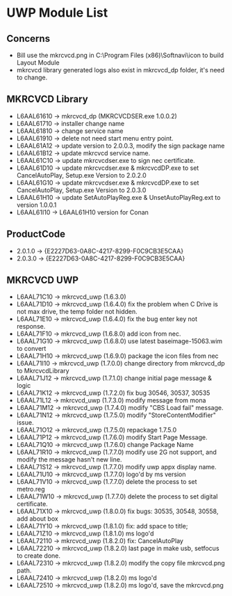 # UWP Module List

## Concerns
- Bill use the mkrcvcd.png in C:\Program Files (x86)\Softnavi\icon to build Layout Module
- mkrcvcd library generated logs also exist in mkrcvcd_dp folder, it's need to change.

## MKRCVCD Library
- L6AAL61610 -> mkrcvcd_dp (MKRCVCDSER.exe 1.0.0.2)
- L6AAL61710 -> installer change name
- L6AAL61810 -> change service name
- L6AAL61910 -> delete not need start menu entry point. 
- L6AAL61A12 -> update version to 2.0.0.3, modify the sign package name
- L6AAL61B12 -> update mkrcvcd service name.
- L6AAL61C10 -> update mkrcvcdser.exe to sign nec certificate.
- L6AAL61D10 -> update mkrcvcdser.exe & mkrcvcdDP.exe to set CancelAutoPlay, Setup.exe Version to 2.0.2.0
- L6AAL61G10 -> update mkrcvcdser.exe & mkrcvcdDP.exe to set CancelAutoPlay, Setup.exe Version to 2.0.3.0
- L6AAL61H10 -> update SetAutoPlayReg.exe & UnsetAutoPlayReg.ext to version 1.0.0.1
- L6AAL61I10 -> L6AAL61H10 version for Conan

## ProductCode
- 2.0.1.0 -> {E2227D63-0A8C-4217-8299-F0C9CB3E5CAA}
- 2.0.3.0 -> {E2227D63-0A8C-4217-8299-F0C9CB3E5CAA}

## MKRCVCD UWP
- L6AAL71C10 -> mkrcvcd_uwp (1.6.3.0)
- L6AAL71D10 -> mkrcvcd_uwp (1.6.4.0)  fix the problem when C Drive is not max drive, the temp folder not hidden.
- L6AAL71E10 -> mkrcvcd_uwp (1.6.4.0) fix the bug enter key not response.
- L6AAL71F10 -> mkrcvcd_uwp (1.6.8.0) add icon from nec.
- L6AAL71G10 -> mkrcvcd_uwp (1.6.8.0) use latest baseimage-15063.wim to convert
- L6AAL71H10 -> mkrcvcd_uwp (1.6.9.0) package the icon files from nec
- L6AAL71I10 -> mkrcvcd_uwp (1.7.0.0) change directory from mkrcvcd_dp to MkrcvcdLibrary
- L6AAL71J12 -> mkrcvcd_uwp (1.7.1.0) change initial page message & logic
- L6AAL71K12 -> mkrcvcd_uwp (1.7.2.0) fix bug 30546, 30537, 30535
- L6AAL71L12 -> mkrcvcd_uwp (1.7.3.0) modify message from mona
- L6AAL71M12 -> mkrcvcd_uwp (1.7.4.0) modify "CBS Load fail" message.
- L6AAL71N12 -> mkrcvcd_uwp (1.7.5.0) modify "StoreContentModifier" issue.
- L6AAL71O12 -> mkrcvcd_uwp (1.7.5.0) repackage 1.7.5.0
- L6AAL71P12 -> mkrcvcd_uwp (1.7.6.0) modify Start Page Message.
- L6AAL71Q10 -> mkrcvcd_uwp (1.7.6.0) change Package Name
- L6AAL71R10 -> mkrcvcd_uwp (1.7.7.0) modify use 2G not support, and modify the message hasn't new line.
- L6AAL71S12 -> mkrcvcd_uwp (1.7.7.0) modify uwp appx display name.
- L6AAL71U10 -> mkrcvcd_uwp (1.7.7.0) logo'd by ms version
- L6AAL71V10 -> mkrcvcd_uwp (1.7.7.0) delete the process to set metro.reg
- L6AAL71W10 -> mkrcvcd_uwp (1.7.7.0) delete the process to set digital certificate.
- L6AAL71X10 -> mkrcvcd_uwp (1.8.0.0) fix bugs: 30535, 30548, 30558, add about box 
- L6AAL71Y10 -> mkrcvcd_uwp (1.8.1.0) fix: add space to title; 
- L6AAL71Z10 -> mkrcvcd_uwp (1.8.1.0) ms logo'd
- L6AAL72110 -> mkrcvcd_uwp (1.8.2.0) fix: CancelAutoPlay
- L6AAL72210 -> mkrcvcd_uwp (1.8.2.0) last page in make usb, setfocus to create done.
- L6AAL72310 -> mkrcvcd_uwp (1.8.2.0) modify the copy file mkrcvcd.png path.
- L6AAL72410 -> mkrcvcd_uwp (1.8.2.0) ms logo'd
- L6AAL72510 -> mkrcvcd_uwp (1.8.2.0) ms logo'd, save the mkrcvcd.png


